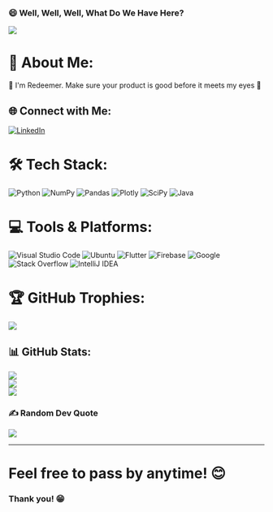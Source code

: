 ### 😄 Well, Well, Well, What Do We Have Here?

![](https://komarev.com/ghpvc/?username=RedeemerNtumy&style=flat-square&color=blue&label=PROFILE+VIEWS)

<!-- Display an optional personal image if you have one
![Profile Picture](profile-picture.png)
-->

# 💫 About Me:
🚀 I'm Redeemer. Make sure your product is good before it meets my eyes 👀

## 🌐 Connect with Me:
[![LinkedIn](https://img.shields.io/badge/LinkedIn-%230077B5.svg?&style=flat-square&logo=linkedin&logoColor=white)](https://www.linkedin.com/in/redeemer-ntumy/) 

# 🛠️ Tech Stack:
![Python](https://img.shields.io/badge/python-%233776AB.svg?style=flat-square&logo=python&logoColor=white) ![NumPy](https://img.shields.io/badge/NumPy-%23013243.svg?style=flat-square&logo=numpy&logoColor=white) ![Pandas](https://img.shields.io/badge/Pandas-%23150458.svg?style=flat-square&logo=pandas&logoColor=white) ![Plotly](https://img.shields.io/badge/Plotly-%233F4F75.svg?style=flat-square&logo=plotly&logoColor=white) ![SciPy](https://img.shields.io/badge/SciPy-%230C55A5.svg?style=flat-square&logo=scipy&logoColor=white) ![Java](https://img.shields.io/badge/Java-%23ED8B00.svg?style=flat-square&logo=java&logoColor=white)


# 💻 Tools & Platforms:
![Visual Studio Code](https://img.shields.io/badge/Visual_Studio_Code-%23007ACC.svg?style=flat-square&logo=visual-studio-code&logoColor=white)
![Ubuntu](https://img.shields.io/badge/Ubuntu-E95420?style=flat-square&logo=ubuntu&logoColor=white)
![Flutter](https://img.shields.io/badge/Flutter-%2302569B.svg?style=flat-square&logo=flutter&logoColor=white)
![Firebase](https://img.shields.io/badge/Firebase-%23FFCA28.svg?style=flat-square&logo=firebase&logoColor=black)
![Google](https://img.shields.io/badge/Google-%234285F4.svg?style=flat-square&logo=google&logoColor=white)
![Stack Overflow](https://img.shields.io/badge/Stack_Overflow-F58025?style=flat-square&logo=stack-overflow&logoColor=white)
![IntelliJ IDEA](https://img.shields.io/badge/IntelliJ_IDEA-%23000000.svg?style=flat-square&logo=intellij-idea&logoColor=white)


# 🏆 GitHub Trophies:
![](https://github-profile-trophy.vercel.app/?username=RedeemerNtumy&theme=nord&no-frame=true&column=3&margin-w=15&margin-h=15)

## 📊 GitHub Stats:
![](https://github-readme-stats.vercel.app/api?username=RedeemerNtumy&show_icons=true&theme=github_dark&hide_border=true&include_all_commits=true&count_private=true)<br/>
![](https://github-readme-streak-stats.herokuapp.com/?user=RedeemerNtumy&theme=dark&hide_border=true)<br/>
![](https://github-readme-stats.vercel.app/api/top-langs/?username=RedeemerNtumy&theme=github_dark&hide_border=true&include_all_commits=true&count_private=true&layout=compact)

### ✍️ Random Dev Quote
![](https://quotes-github-readme.vercel.app/api?type=horizontal&theme=tokyonight)

---
# Feel free to pass by anytime! 😊
### Thank you! 😁
